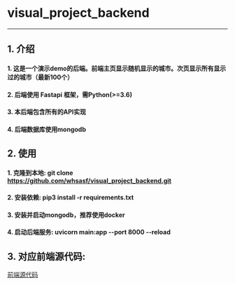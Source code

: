 # visual_project_backend
---
## 1. 介绍
#### 1. 这是一个演示demo的后端。前端主页显示随机显示的城市。次页显示所有显示过的城市（最新100个）
#### 2. 后端使用 Fastapi 框架，需Python(>=3.6)
#### 3. 本后端包含所有的API实现
#### 4. 后端数据库使用mongodb
## 2. 使用
#### 1. 克隆到本地: git clone  https://github.com/whsasf/visual_project_backend.git
#### 2. 安装依赖: pip3 install -r requirements.txt
#### 3. 安装并启动mongodb，推荐使用docker
#### 4. 启动后端服务: uvicorn main:app --port 8000 --reload

## 3. 对应前端源代码:
[前端源代码](https://github.com/whsasf/visual_project_front)